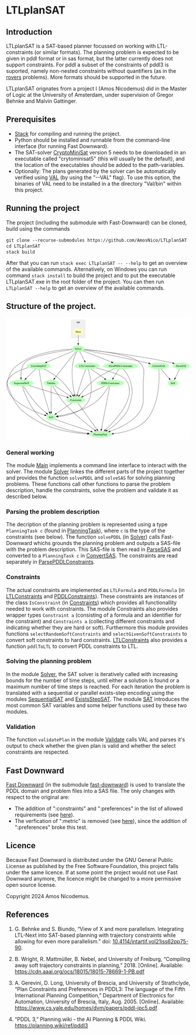 # LTLplanSAT

## Introduction

LTLplanSAT is a SAT-based planner focussed on working with LTL-constraints (or similar formats). The planning problem is expected to be given in pddl format or in sas format, but the latter currently does not support constraints. For pddl a subset of the constraints of pddl3 is suported, namely non-nested constraints without quantifiers (as in the [rovers](examples-PDDL/IPC5-rovers/QualitativePreferences/p01.pddl#L40) problems). More formats should be supported in the future.

LTLplanSAT orignates from a project I (Amos Nicodemus) did in the Master of Logic at the University of Amsterdam, under supervision of Gregor Behnke and Malvin Gattinger.

## Prerequisites
* [Stack](https://docs.haskellstack.org/en/stable/) for compiling and running the project.
* Python should be installed and runnable from the command-line interface (for running Fast Downward).
* The SAT-solver [CryptoMiniSat](https://github.com/msoos/cryptominisat) version 5 needs to be downloaded in an executable called "crytominisat5" (this will usually be the default), and the location of the executables should be added to the path-variables.
* Optionally: The plans generated by the solver can be automatically verified using [VAL](https://github.com/KCL-Planning/VAL) (by using the "--VAL" flag). To use this option, the binaries of VAL need to be installed in a the directory "Val/bin" within this project.

## Running the project
The project (including the submodule with Fast-Downward) can be cloned, build using the commands
```
git clone --recurse-submodules https://github.com/AmosNico/LTLplanSAT
cd LTLplanSAT
stack build
```
After that you can run `stack exec LTLplanSAT -- --help` to get an overview of the available commands. Alternatively, on Windows you can run command `stack install` to build the project and to put the executable LTLplanSAT.exe in the root folder of the project. You can then run `LTLplanSAT --help` to get an overview of the available commands.

## Structure of the project.
![Dependencies of the different modules in the project, see [dependencies.svg](dependencies.svg)](dependencies.svg)

### General working
The module [Main](app/Main.hs) implements a command line interface to interact with the solver. The module [Solver](src/Solver.hs) linkes the different parts of the project together and provides the function `solvePDDL` and `solveSAS` for solving planning problems. These functions call other functions to parse the problem description, handle the constraints, solve the problem and validate it as described below.

### Parsing the problem description
The decription of the planning problem is represented using a type `PlanningTask c` (found in [PlanningTask](src/PlanningTask.hs)), where `c` is the type of the constraints (see below). The function `solvePDDL` (in [Solver](src/Solver.hs)) calls Fast-Downward whichs grounds the planning problem and outputs a SAS-file with the problem description. This SAS-file is then read in [ParseSAS](src/ParseSAS.hs) and converted to a `PlanningTask c` in [ConvertSAS](src/ConvertSAS.hs). The constraints are read separately in [ParsePDDLConstraints](src/ParsePDDLConstraints.hs).

### Constraints
The actual constraints are implemented as `LTLFormula` and `PDDLFormula` (in [LTLConstraints](src/LTLConstraints.hs) and [PDDLConstraints](src/ParsePDDLConstraints.hs)). These constraints are instances of the class `IsConstraint` (in [Constraints](src/Constraints.hs)) which provides all functionallity needed to work with constraints. The module Constraints also provides wrapper types `Constraint a` (consisting of a formula and an identifier for the constraint) and `Constraints a` (collecting different constraints and indicating whether they are hard or soft). Furthermore this module provides functions `selectRandomSoftConstraints` and `selectGivenSoftConstraints` to convert soft constraints to hard constraints. [LTLConstraints](src/LTLConstraints.hs) also provides a function `pddlToLTL` to convert PDDL constraints to LTL.

### Solving the planning problem
In the module [Solver](src/Solver.hs), the SAT solver is iteratively called with increasing bounds for the number of time steps, until either a solution is found or a maximum number of time steps is reached. For each iteration the problem is translated with a sequential or parallel exists-step encoding using the modules [SequentialSAT](src/SequentialSAT.hs) and [ExistsStepSAT](src/ExistsStepSAT.hs). The module [SAT](src/SAT.hs) introduces the most common SAT variables and some helper functions used by these two modules.

### Validation
The function `validatePlan` in the module [Validate](src/Validate.hs) calls VAL and parses it's output to check whether the given plan is valid and whether the select constraints are respected.

## Fast Downward
[Fast Downward](https://github.com/aibasel/downward) (in the submodule [fast-downward](fast-downward)) is used to translate the PDDL domain and problem files into a SAS file. The only changes with respect to the original are:
* The addition of ":constraints" and ":preferences" in the list of allowed requirements (see [here](fast-downward/src/translate/pddl/tasks.py#L77)). 
* The verfication of ":metric" is removed (see [here](fast-downward/src/translate/pddl_parser/parsing_functions.py#L796)), since the addition of ":preferences" broke this test.

## Licence

Because Fast Downward is distributed under the GNU General Public License as published by the Free Software Foundation, this project falls under the same licence. If at some point the project would not use Fast Downward anymore, the licence might be changed to a more permissive open source license.

Copyright 2024 Amos Nicodemus.

## References

1. G. Behnke and S. Biundo, “View of X and more parallelism. Integrating LTL-Next into SAT-based planning with trajectory constraints while allowing for even more parallelism.” doi: [10.4114/intartif.vol21iss62pp75-90](https://doi.org/10.4114/intartif.vol21iss62pp75-90).

2. B. Wright, R. Mattmüller, B. Nebel, and University of Freiburg, “Compiling away soft trajectory constraints in planning,” 2018. [Online]. Available: https://cdn.aaai.org/ocs/18015/18015-78669-1-PB.pdf

3. A. Gerevini, D. Long, University of Brescia, and University of  Strathclyde, “Plan Constraints and Preferences in PDDL3: The language of the Fifth International Planning Competition,” Department of Electronics for Automation, University of Brescia, Italy, Aug. 2005. [Online]. Available: https://www.cs.yale.edu/homes/dvm/papers/pddl-ipc5.pdf

4. “PDDL 3,” Planning.wiki - the AI Planning & PDDL Wiki. https://planning.wiki/ref/pddl3